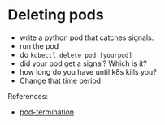 # Deleting pods

* write a python pod that catches signals.
* run the pod
* do `kubectl delete pod [yourpod]`
* did your pod get a signal? Which is it?
* how long do you have until k8s kills you?
* Change that time period

References:
* [pod-termination](https://unofficial-kubernetes.readthedocs.io/en/latest/concepts/abstractions/pod-termination)
